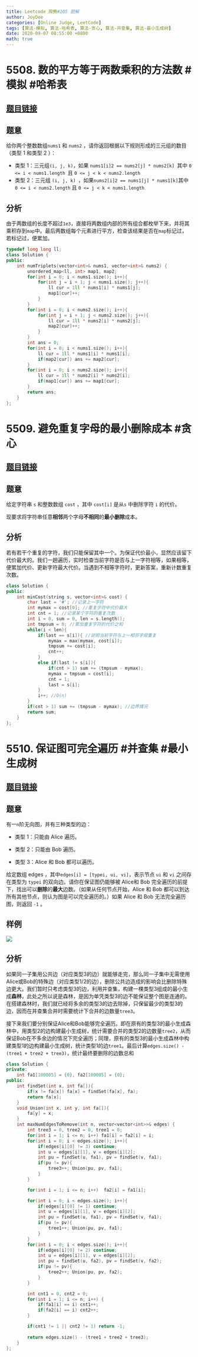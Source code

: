 ```yaml
---
title: Leetcode 周赛#205 题解
author: JoyDee
categories: [Online Judge, LeetCode]
tags: [算法-模拟, 算法-哈希表, 算法-贪心, 算法-并查集, 算法-最小生成树]
date: 2020-09-07 08:55:00 +0800
math: true
---
```


# 5508. 数的平方等于两数乘积的方法数 #模拟 #哈希表

## [题目链接](https://leetcode-cn.com/problems/number-of-ways-where-square-of-number-is-equal-to-product-of-two-numbers/)

## 题意

给你两个整数数组`nums1` 和 `nums2` ，请你返回根据以下规则形成的三元组的数目（类型 1 和类型 2 ）：

+ 类型 1：三元组` (i, j, k) `，如果 `nums1[i]2 == nums2[j] * nums2[k] `其中 `0 <= i < nums1.length `且 `0 <= j < k < nums2.length`
+ 类型 2：三元组 `(i, j, k) `，如果` nums2[i]2 == nums1[j] * nums1[k] `其中 `0 <= i < nums2.length` 且 `0 <= j < k < nums1.length`

## 分析

由于两数组的长度不超过`1e3`，直接将两数组内部的所有组合都枚举下来，并将其乘积存到`map`中。最后两数组每个元素进行平方，检查该结果是否在`map`标记过，若标记过，便累加。

```c++
typedef long long ll;
class Solution {
public:
    int numTriplets(vector<int>& nums1, vector<int>& nums2) {
        unordered_map<ll, int> map1, map2;
        for(int i = 0; i < nums1.size(); i++){
            for(int j = i + 1; j < nums1.size(); j++){
                ll cur = 1ll * nums1[i] * nums1[j];
                map1[cur]++; 
            }
        }
        for(int i = 0; i < nums2.size(); i++){
            for(int j = i + 1; j < nums2.size(); j++){
                ll cur = 1ll * nums2[i] * nums2[j];
                map2[cur]++; 
            }
        }
        int ans = 0;
        for(int i = 0; i < nums1.size(); i++){
            ll cur = 1ll * nums1[i] * nums1[i];
            if(map2[cur]) ans += map2[cur];
        }
        for(int i = 0; i < nums2.size(); i++){
            ll cur = 1ll * nums2[i] * nums2[i];
            if(map1[cur]) ans += map1[cur];
        }
        return ans;
    }
};
```

# 5509. 避免重复字母的最小删除成本 #贪心

## [题目链接](https://leetcode-cn.com/problems/minimum-deletion-cost-to-avoid-repeating-letters/)

## 题意

给定字符串 `s` 和整数数组 `cost` ，其中 `cost[i]` 是从`s` 中删除字符 `i` 的代价。

现要求将字符串任意**相邻**两个字母**不相同**的**最小删除**成本。

## 分析

若有若干个重复的字符，我们只能保留其中一个。为保证代价最小，显然应该留下代价最大的。我们一趟遍历，实时检查当前字符是否与上一字符相等，如果相等，便累加代价、更新字符最大代价。当遇到不相等字符时，更新答案，重新计数重复次数。

```c++
class Solution {
public:
    int minCost(string s, vector<int>& cost) {
        char last = '#'; //记录上一字符
        int mymax = cost[0]; //重复字符中代价最大
        int cnt = 1; //记录某个字符的重复次数
        int i = 0, sum = 0, len = s.length();
        int tmpsum = 0; //累加重复字符的代价之和
        while(i < len){
            if(last == s[i]){ //说明当前字符与上一相邻字母重复
                mymax = max(mymax, cost[i]); 
                tmpsum += cost[i];
                cnt++;
            }
            else if(last != s[i]){
                if(cnt > 1) sum += (tmpsum - mymax);
                mymax = tmpsum = cost[i];
                cnt = 1;
                last = s[i];
            }
            i++; //O(n)
        }
        if(cnt > 1) sum += (tmpsum - mymax); //边界情况
        return sum;
    }
};
```

# 5510. 保证图可完全遍历 #并查集 #最小生成树

## [题目链接](https://leetcode-cn.com/problems/remove-max-number-of-edges-to-keep-graph-fully-traversable/)

## 题意

有一`n`阶无向图，并有三种类型的边：

+ 类型 1：只能由 Alice 遍历。

+ 类型 2：只能由 Bob 遍历。

+ 类型 3：Alice 和 Bob 都可以遍历。

给定数组 edges ，其中`edges[i] = [typei, ui, vi]`，表示节点 `ui` 和 `vi` 之间存在类型为 `typei` 的双向边。请你在保证图仍能够被 Alice和 Bob 完全遍历的前提下，找出可以**删除**的**最大**边数。（如果从任何节点开始，Alice 和 Bob 都可以到达所有其他节点，则认为图是可以完全遍历的。）如果 Alice 和 Bob 无法完全遍历图，则返回 `-1` 。

## 样例

![](https://gitee.com/j__strawhat/MyImages/raw/master/20200907082650.png)

## 分析

如果同一子集用公共边（对应类型3的边）就能够走完，那么同一子集中无需使用Alice或Bob的特殊边（对应类型1/2的边），删除公共边造成的影响会比删除特殊边更大。我们暂时只考虑类型3的边，利用并查集，构建一棵类型3组成的最小生成**森林**，此处之所以说是森林，是因为单凭类型3的边不能保证整个图是连通的。在搭建森林时，我们就已经将多余的类型3的边去除掉，只保留最少的类型3的边，因而在并查集合并时需要统计下合并的边数量`tree3`。

接下来我们要分别保证Alice和Bob能够完全遍历。即在原有的类型3的最小生成森林中，用类型2的边构建最小生成树，统计需要合并的类型2的边数量`tree2`，从而保证Bob在不多余边的情况下完全遍历；同理，原有的类型3的最小生成森林中构建类型1的边构建最小生成树，统计类型1的边`tree1`。最后计算`edges.size() - (tree1 + tree2 + tree3)`，统计最终要删除的边数总和

```c++
class Solution {
private:
    int fa1[100005] = {0}, fa2[100005] = {0};
public:
    int findSet(int x, int fa[]){
        if(x != fa[x]) fa[x] = findSet(fa[x], fa);
        return fa[x];
    }
    void Union(int x, int y, int fa[]){ 
        fa[y] = x;
    }
    int maxNumEdgesToRemove(int n, vector<vector<int>>& edges) {
        int tree3 = 0, tree2 = 0, tree1 = 0;
        for(int i = 1; i <= n; i++) fa1[i] = fa2[i] = i;
        for(int i = 0; i < edges.size(); i++){
            if(edges[i][0] != 3) continue;
            int u = edges[i][1], v = edges[i][2];
            int pu = findSet(u, fa1), pv = findSet(v, fa1);
            if(pu != pv){
                tree3++; Union(pu, pv, fa1);
            }
        }

        for(int i = 1; i <= n; i++)  fa2[i] = fa1[i]; 

        for(int i = 0; i < edges.size(); i++){
            if(edges[i][0] != 1) continue;
            int u = edges[i][1], v = edges[i][2];
            int pu = findSet(u, fa1), pv = findSet(v, fa1);
            if(pu != pv){
                tree1++; Union(pu, pv, fa1);
            }
        }
        for(int i = 0; i < edges.size(); i++){
            if(edges[i][0] != 2) continue;
            int u = edges[i][1], v = edges[i][2];
            int pu = findSet(u, fa2), pv = findSet(v, fa2);
            if(pu != pv){
                tree2++; Union(pu, pv, fa2);
            }
        }

        int cnt1 = 0, cnt2 = 0;
        for(int i = 1; i <= n; i++) {
            if(fa1[i] == i) cnt1++;
            if(fa2[i] == i) cnt2++;
        }

        if(cnt1 != 1 || cnt2 != 1) return -1;
        
        return edges.size() - (tree1 + tree2 + tree3);
    }
};
```

